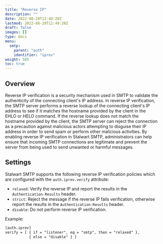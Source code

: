 ```yaml
---
title: "Reverse IP"
description: ""
date: 2022-08-28T12:49:20Z
lastmod: 2022-08-28T12:49:20Z
draft: false
images: []
type: docs
menu:
  smtp:
    parent: "auth"
    identifier: "iprev"
weight: 505
toc: true
---
```


## Overview

Reverse IP verification is a security mechanism used in SMTP to validate the authenticity of the connecting client's IP address. In reverse IP verification, the SMTP server performs a reverse lookup of the connecting client's IP address to see if it matches the hostname provided by the client in the EHLO or HELO command. If the reverse lookup does not match the hostname provided by the client, the SMTP server can reject the connection as a precaution against malicious actors attempting to disguise their IP address in order to send spam or perform other malicious activities. By enabling reverse IP verification in Stalwart SMTP, administrators can help ensure that incoming SMTP connections are legitimate and prevent the server from being used to send unwanted or harmful messages.

## Settings

Stalwart SMTP supports the following reverse IP verification policies which are configured with the `auth.iprev.verify` attribute:

- `relaxed`: Verify the reverse IP and report the results in the `Authentication-Results` header.
- `strict`: Reject the message if the reverse IP fails verification, otherwise report the results in the `Authentication-Results` header.
- `disable`: Do not perform reverse IP verification.

Example:

```txt
[auth.iprev]
verify = [ { if = "listener", eq = "smtp", then = "relaxed" }, 
           { else = "disable" } ]
```

